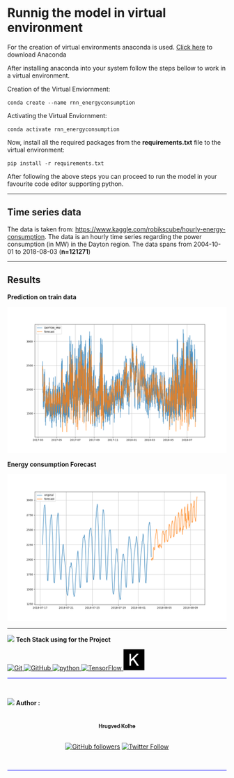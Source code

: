 # Runnig the model in virtual environment

For the creation of virtual environments anaconda is used. [Click here](https://www.anaconda.com/distribution/) to download Anaconda

After installing anaconda into your system follow the steps bellow to work in a virtual environment.

Creation of the Virtual Enviornment:
```
conda create --name rnn_energyconsumption
```

Activating the Virtual Enviornment:
```
conda activate rnn_energyconsumption
```

Now, install all the required packages from the **requirements.txt** file to the virtual environment:
```
pip install -r requirements.txt
```

After following the above steps you can proceed to run the model in your favourite code editor supporting python.

---

## __Time series data__

The data is taken from: https://www.kaggle.com/robikscube/hourly-energy-consumption. The data is an hourly time series regarding the power consumption (in MW) in the Dayton region. The data spans from 2004-10-01 to 2018-08-03 (**n=121271**)

---

## __Results__

__Prediction on train data__

![train](./assets/train.png)

__Energy consumption Forecast__

![](./assets/forecast.png)

---

<img src="https://media.giphy.com/media/iY8CRBdQXODJSCERIr/giphy.gif" width="30px">&nbsp;**Tech Stack using for the Project**

<a href="https://git-scm.com/">
<img alt="Git" src="https://img.icons8.com/color/48/000000/git.png"/>
</a>

<a href="https://github.com/about">
<img alt="GitHub" src="https://img.icons8.com/nolan/48/github.png"/>
</a>

<a href="https://www.python.org/">
<img alt="python" src="https://img.icons8.com/color/48/000000/python--v2.png"/>
</a>

<a href="https://www.tensorflow.org/">
<img alt="TensorFlow" src="https://img.icons8.com/color/48/000000/tensorflow.png"/>
</a>

<a href="https://keras.io/">
<img alt="Keras" src="./assets/keras.png" width="48px" height="48px"/>
</a>

</br>
<hr style="height:2px;#8080ffborder-width:0;border-radius: 5px;color:gray;background-color:#8080ff">
</br>

<img src="https://media.giphy.com/media/iY8CRBdQXODJSCERIr/giphy.gif" width="30px">&nbsp;**Author :** </br>
<div align="center">
<a href="https://github.com/hrugved06"><img src="https://avatars.githubusercontent.com/u/59966943?s=400&u=445f4a7598547c0ecdeb22a265dd1a3dad9e297d&v=4" width="100px;" alt=""/><br /><sub><b> Hrugved Kolhe</b></sub></a>
</br>

</br>

[![GitHub followers](https://img.shields.io/github/followers/hrugved06.svg?label=Follow%20@hrugved06&style=social)](https://github.com/hrugved06) 
[![Twitter Follow](https://img.shields.io/twitter/follow/HrugVed_?style=social)](https://twitter.com/HrugVed_)
</div>
</br>
<hr style="height:2px;#8080ffborder-width:0;border-radius: 5px;color:gray;background-color:#8080ff">
</br>